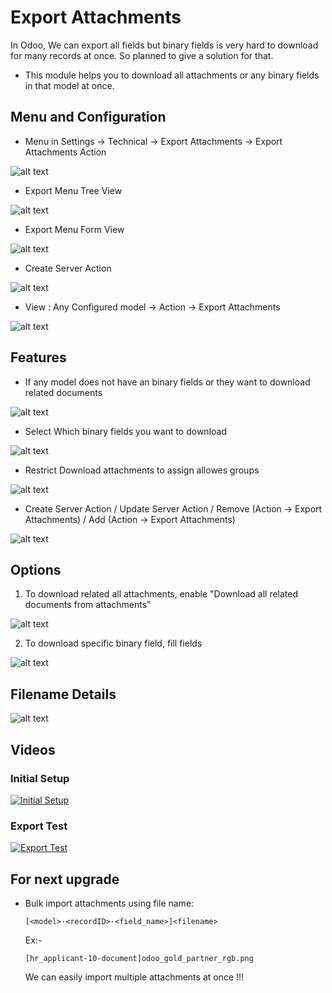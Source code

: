 # Export Attachments

In Odoo, We can export all fields but binary fields is very hard to download for many records at once. So planned to give a solution for that.

- This module helps you to download all attachments or any binary fields in that model at once.
    
## Menu and Configuration
    
- Menu in Settings -> Technical -> Export Attachments -> Export Attachments Action

![alt text](static/description/s1.png "Export Attachment Menu")

- Export Menu Tree View

![alt text](static/description/s2.png "Export Menu Tree View")

- Export Menu Form View

![alt text](static/description/s3.png "Export Menu Form View")

- Create Server Action

![alt text](static/description/s9.png "Create Server Action")

- View : Any Configured model -> Action -> Export Attachments

![alt text](static/description/s4.png "Configured model -> Action -> Export Attachments")

## Features
    
- If any model does not have an binary fields or they want to download related documents

![alt text](static/description/s5.png "If any model does not have an binary fields or they want to download related documents")

- Select Which binary fields you want to download

![alt text](static/description/s6.png "Select Which binary fields you want to download")

- Restrict Download attachments to assign allowes groups

![alt text](static/description/s7.png "Restrict Download attachments to assign allowes groups")

- Create Server Action / Update Server Action / Remove (Action -> Export Attachments) / Add (Action -> Export Attachments)

![alt text](static/description/s9.png "Configured model -> Action -> Export Attachments")

## Options

1) To download related all attachments, enable "Download all related documents from attachments"

![alt text](static/description/s8.png "Download all related documents from attachments")

2) To download specific binary field, fill fields

![alt text](static/description/s6.png "To download specific binary field, fill fields")

## Filename Details

![alt text](static/description/s10.png "Configured model -> Action -> Export Attachments")

## Videos

### Initial Setup
[![Initial Setup](http://img.youtube.com/vi/1Via3k99HRs/0.jpg)](http://www.youtube.com/watch?v=1Via3k99HRs)

### Export Test
[![Export Test](http://img.youtube.com/vi/XrILxLA8Ies/0.jpg)](http://www.youtube.com/watch?v=XrILxLA8Ies)

## For next upgrade 

- Bulk import attachments using file name: 
    
    `[<model>-<recordID>-<field_name>]<filename>`

    Ex:-

    `[hr_applicant-10-document]odoo_gold_partner_rgb.png`

    We can easily import multiple attachments at once !!! 
